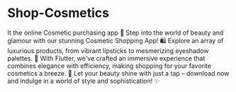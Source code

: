 # Shop-Cosmetics
It the online Cosmetic purchasing app 
🌟 Step into the world of beauty and glamour with our stunning Cosmetic Shopping App! 🛍️ Explore an array of luxurious products, from vibrant lipsticks to mesmerizing eyeshadow palettes. 💄 With Flutter, we've crafted an immersive experience that combines elegance with efficiency, making shopping for your favorite cosmetics a breeze. 💅 Let your beauty shine with just a tap – download now and indulge in a world of style and sophistication! ✨

